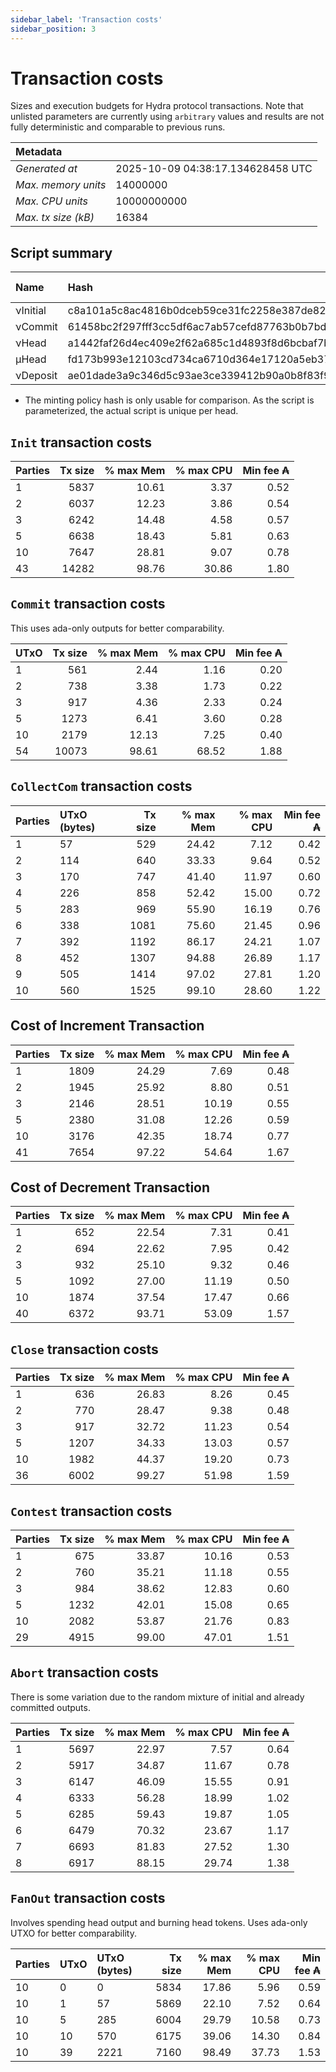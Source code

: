 ```yaml
--- 
sidebar_label: 'Transaction costs' 
sidebar_position: 3 
--- 
```


# Transaction costs 

Sizes and execution budgets for Hydra protocol transactions. Note that unlisted parameters are currently using `arbitrary` values and results are not fully deterministic and comparable to previous runs.

| Metadata | |
| :--- | :--- |
| _Generated at_ | 2025-10-09 04:38:17.134628458 UTC |
| _Max. memory units_ | 14000000 |
| _Max. CPU units_ | 10000000000 |
| _Max. tx size (kB)_ | 16384 |

## Script summary

| Name   | Hash | Size (Bytes) 
| :----- | :--- | -----------: 
| νInitial | c8a101a5c8ac4816b0dceb59ce31fc2258e387de828f02961d2f2045 | 2652 | 
| νCommit | 61458bc2f297fff3cc5df6ac7ab57cefd87763b0b7bd722146a1035c | 685 | 
| νHead | a1442faf26d4ec409e2f62a685c1d4893f8d6bcbaf7bcb59d6fa1340 | 14599 | 
| μHead | fd173b993e12103cd734ca6710d364e17120a5eb37a224c64ab2b188* | 5284 | 
| νDeposit | ae01dade3a9c346d5c93ae3ce339412b90a0b8f83f94ec6baa24e30c | 1102 | 

* The minting policy hash is only usable for comparison. As the script is parameterized, the actual script is unique per head.

## `Init` transaction costs

| Parties | Tx size | % max Mem | % max CPU | Min fee ₳ |
| :------ | ------: | --------: | --------: | --------: |
| 1| 5837 | 10.61 | 3.37 | 0.52 |
| 2| 6037 | 12.23 | 3.86 | 0.54 |
| 3| 6242 | 14.48 | 4.58 | 0.57 |
| 5| 6638 | 18.43 | 5.81 | 0.63 |
| 10| 7647 | 28.81 | 9.07 | 0.78 |
| 43| 14282 | 98.76 | 30.86 | 1.80 |


## `Commit` transaction costs
 This uses ada-only outputs for better comparability.

| UTxO | Tx size | % max Mem | % max CPU | Min fee ₳ |
| :--- | ------: | --------: | --------: | --------: |
| 1| 561 | 2.44 | 1.16 | 0.20 |
| 2| 738 | 3.38 | 1.73 | 0.22 |
| 3| 917 | 4.36 | 2.33 | 0.24 |
| 5| 1273 | 6.41 | 3.60 | 0.28 |
| 10| 2179 | 12.13 | 7.25 | 0.40 |
| 54| 10073 | 98.61 | 68.52 | 1.88 |


## `CollectCom` transaction costs

| Parties | UTxO (bytes) |Tx size | % max Mem | % max CPU | Min fee ₳ |
| :------ | :----------- |------: | --------: | --------: | --------: |
| 1 | 57 | 529 | 24.42 | 7.12 | 0.42 |
| 2 | 114 | 640 | 33.33 | 9.64 | 0.52 |
| 3 | 170 | 747 | 41.40 | 11.97 | 0.60 |
| 4 | 226 | 858 | 52.42 | 15.00 | 0.72 |
| 5 | 283 | 969 | 55.90 | 16.19 | 0.76 |
| 6 | 338 | 1081 | 75.60 | 21.45 | 0.96 |
| 7 | 392 | 1192 | 86.17 | 24.21 | 1.07 |
| 8 | 452 | 1307 | 94.88 | 26.89 | 1.17 |
| 9 | 505 | 1414 | 97.02 | 27.81 | 1.20 |
| 10 | 560 | 1525 | 99.10 | 28.60 | 1.22 |


## Cost of Increment Transaction

| Parties | Tx size | % max Mem | % max CPU | Min fee ₳ |
| :------ | ------: | --------: | --------: | --------: |
| 1| 1809 | 24.29 | 7.69 | 0.48 |
| 2| 1945 | 25.92 | 8.80 | 0.51 |
| 3| 2146 | 28.51 | 10.19 | 0.55 |
| 5| 2380 | 31.08 | 12.26 | 0.59 |
| 10| 3176 | 42.35 | 18.74 | 0.77 |
| 41| 7654 | 97.22 | 54.64 | 1.67 |


## Cost of Decrement Transaction

| Parties | Tx size | % max Mem | % max CPU | Min fee ₳ |
| :------ | ------: | --------: | --------: | --------: |
| 1| 652 | 22.54 | 7.31 | 0.41 |
| 2| 694 | 22.62 | 7.95 | 0.42 |
| 3| 932 | 25.10 | 9.32 | 0.46 |
| 5| 1092 | 27.00 | 11.19 | 0.50 |
| 10| 1874 | 37.54 | 17.47 | 0.66 |
| 40| 6372 | 93.71 | 53.09 | 1.57 |


## `Close` transaction costs

| Parties | Tx size | % max Mem | % max CPU | Min fee ₳ |
| :------ | ------: | --------: | --------: | --------: |
| 1| 636 | 26.83 | 8.26 | 0.45 |
| 2| 770 | 28.47 | 9.38 | 0.48 |
| 3| 917 | 32.72 | 11.23 | 0.54 |
| 5| 1207 | 34.33 | 13.03 | 0.57 |
| 10| 1982 | 44.37 | 19.20 | 0.73 |
| 36| 6002 | 99.27 | 51.98 | 1.59 |


## `Contest` transaction costs

| Parties | Tx size | % max Mem | % max CPU | Min fee ₳ |
| :------ | ------: | --------: | --------: | --------: |
| 1| 675 | 33.87 | 10.16 | 0.53 |
| 2| 760 | 35.21 | 11.18 | 0.55 |
| 3| 984 | 38.62 | 12.83 | 0.60 |
| 5| 1232 | 42.01 | 15.08 | 0.65 |
| 10| 2082 | 53.87 | 21.76 | 0.83 |
| 29| 4915 | 99.00 | 47.01 | 1.51 |


## `Abort` transaction costs
There is some variation due to the random mixture of initial and already committed outputs.

| Parties | Tx size | % max Mem | % max CPU | Min fee ₳ |
| :------ | ------: | --------: | --------: | --------: |
| 1| 5697 | 22.97 | 7.57 | 0.64 |
| 2| 5917 | 34.87 | 11.67 | 0.78 |
| 3| 6147 | 46.09 | 15.55 | 0.91 |
| 4| 6333 | 56.28 | 18.99 | 1.02 |
| 5| 6285 | 59.43 | 19.87 | 1.05 |
| 6| 6479 | 70.32 | 23.67 | 1.17 |
| 7| 6693 | 81.83 | 27.52 | 1.30 |
| 8| 6917 | 88.15 | 29.74 | 1.38 |


## `FanOut` transaction costs
Involves spending head output and burning head tokens. Uses ada-only UTXO for better comparability.

| Parties | UTxO  | UTxO (bytes) | Tx size | % max Mem | % max CPU | Min fee ₳ |
| :------ | :---- | :----------- | ------: | --------: | --------: | --------: |
| 10 | 0 | 0 | 5834 | 17.86 | 5.96 | 0.59 |
| 10 | 1 | 57 | 5869 | 22.10 | 7.52 | 0.64 |
| 10 | 5 | 285 | 6004 | 29.79 | 10.58 | 0.73 |
| 10 | 10 | 570 | 6175 | 39.06 | 14.30 | 0.84 |
| 10 | 39 | 2221 | 7160 | 98.49 | 37.73 | 1.53 |


